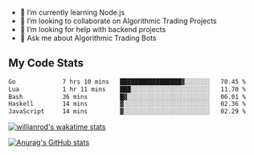 
- 🌱 I’m currently learning Node.js
- 👯 I’m looking to collaborate on Algorithmic Trading Projects
- 🤔 I’m looking for help with backend projects
- 💬 Ask me about Algorithmic Trading Bots

## My Code Stats

<!--START_SECTION:waka-->

```txt
Go             7 hrs 10 mins   █████████████████▓░░░░░░░   70.45 %
Lua            1 hr 11 mins    ███░░░░░░░░░░░░░░░░░░░░░░   11.70 %
Bash           36 mins         █▓░░░░░░░░░░░░░░░░░░░░░░░   06.01 %
Haskell        14 mins         ▓░░░░░░░░░░░░░░░░░░░░░░░░   02.36 %
JavaScript     14 mins         ▓░░░░░░░░░░░░░░░░░░░░░░░░   02.29 %
```

<!--END_SECTION:waka-->

[![willianrod's wakatime stats](https://github-readme-stats.vercel.app/api/wakatime?username=holdandup&layout=compact&theme=react&custom_title=Wakatime%20All%20Time%20Stats&langs_count=8)](https://github.com/anuraghazra/github-readme-stats)

[![Anurag's GitHub stats](https://github-readme-stats.vercel.app/api?username=Kevinbarrero)](https://github.com/anuraghazra/github-readme-stats)




